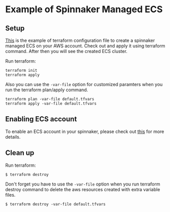 # Example of Spinnaker Managed ECS

## Setup
[This](main.tf) is the example of terraform configuration file to create a spinnaker managed ECS on your AWS account. Check out and apply it using terraform command. After then you will see the created ECS cluster.

Run terraform:
```
terraform init
terraform apply
```
Also you can use the `-var-file` option for customized paramters when you run the terraform plan/apply command.
```
terraform plan -var-file default.tfvars
terraform apply -var-file default.tfvars
```

## Enabling ECS account
To enable an ECS account in your spinnaker, please check out [this](https://github.com/Young-ook/terraform-aws-spinnaker/blob/main/modules/spinnaker-managed-ecs) for more details.

## Clean up
Run terraform:
```
$ terraform destroy
```
Don't forget you have to use the `-var-file` option when you run terraform destroy command to delete the aws resources created with extra variable files.
```
$ terraform destroy -var-file default.tfvars
```
